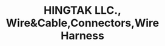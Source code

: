---
# Feel free to add content and custom Front Matter to this file.
# To modify the layout, see https://jekyllrb.com/docs/themes/#overriding-theme-defaults

layout: home
section: is_home
title: HINGTAK LLC., Wire&Cable,Connectors,Wire Harness
---